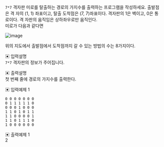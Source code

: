 `7*7` 격자판 미로를 탈출하는 경로의 가지수를 출력하는 프로그램을 작성하세요. 출발점은 격 자의 (1, 1) 좌표이고, 탈출 도착점은 (7, 7)좌표이다. 격자판의 1은 벽이고, 0은 통로이다. 격 자판의 움직임은 상하좌우로만 움직인다.   
미로가 다음과 같다면

![image](https://user-images.githubusercontent.com/45524783/144753603-7e0f3623-ec9e-472c-b0e7-fb0640f93b6c.png)

위의 지도에서 출발점에서 도착점까지 갈 수 있는 방법의 수는 8가지이다.


▣ 입력설명   
`7*7` 격자판의 정보가 주어집니다.


▣ 출력설명    
첫 번째 줄에 경로의 가지수를 출력한다.


▣ 입력예제 1     
```
0 0 0 0 0 0 0
0 1 1 1 1 1 0
0 0 0 1 0 0 0
1 1 0 1 0 1 1
1 1 0 0 0 0 1
1 1 0 1 1 1 0
1 0 0 0 0 0 0
```


▣ 출력예제 1  
2

